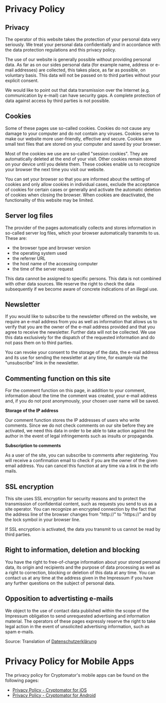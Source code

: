 # Privacy Policy

## Privacy
The operator of this website takes the protection of your personal data very seriously. We treat your personal data confidentially and in accordance with the data protection regulations and this privacy policy.

The use of our website is generally possible without providing personal data. As far as on our sides personal data (for example name, address or e-mail addresses) are collected, this takes place, as far as possible, on voluntary basis. This data will not be passed on to third parties without your explicit consent.

We would like to point out that data transmission over the Internet (e.g. communication by e-mail) can have security gaps. A complete protection of data against access by third parties is not possible.

## Cookies
Some of these pages use so-called cookies. Cookies do not cause any damage to your computer and do not contain any viruses. Cookies serve to make our website more user-friendly, effective and secure. Cookies are small text files that are stored on your computer and saved by your browser.

Most of the cookies we use are so-called "session cookies". They are automatically deleted at the end of your visit. Other cookies remain stored on your device until you delete them. These cookies enable us to recognize your browser the next time you visit our website.

You can set your browser so that you are informed about the setting of cookies and only allow cookies in individual cases, exclude the acceptance of cookies for certain cases or generally and activate the automatic deletion of cookies when closing the browser. When cookies are deactivated, the functionality of this website may be limited.

## Server log files
The provider of the pages automatically collects and stores information in so-called server log files, which your browser automatically transmits to us. These are:

- the browser type and browser version
- the operating system used
- the referrer URL
- the host name of the accessing computer
- the time of the server request

This data cannot be assigned to specific persons. This data is not combined with other data sources. We reserve the right to check the data subsequently if we become aware of concrete indications of an illegal use.

## Newsletter
If you would like to subscribe to the newsletter offered on the website, we require an e-mail address from you as well as information that allows us to verify that you are the owner of the e-mail address provided and that you agree to receive the newsletter. Further data will not be collected. We use this data exclusively for the dispatch of the requested information and do not pass them on to third parties.

You can revoke your consent to the storage of the data, the e-mail address and its use for sending the newsletter at any time, for example via the "unsubscribe" link in the newsletter.

## Commenting function on this site
For the comment function on this page, in addition to your comment, information about the time the comment was created, your e-mail address and, if you do not post anonymously, your chosen user name will be saved.

**Storage of the IP address**

Our comment function stores the IP addresses of users who write comments. Since we do not check comments on our site before they are activated, we need this data in order to be able to take action against the author in the event of legal infringements such as insults or propaganda.

**Subscription to comments**

As a user of the site, you can subscribe to comments after registering. You will receive a confirmation email to check if you are the owner of the given email address. You can cancel this function at any time via a link in the info mails.

## SSL encryption
This site uses SSL encryption for security reasons and to protect the transmission of confidential content, such as requests you send to us as a site operator. You can recognize an encrypted connection by the fact that the address line of the browser changes from "http://" to "https://" and by the lock symbol in your browser line.

If SSL encryption is activated, the data you transmit to us cannot be read by third parties.

## Right to information, deletion and blocking
You have the right to free-of-charge information about your stored personal data, its origin and recipients and the purpose of data processing as well as a right to correction, blocking or deletion of this data at any time. You can contact us at any time at the address given in the Impressum if you have any further questions on the subject of personal data.

## Opposition to advertisting e-mails
We object to the use of contact data published within the scope of the Impressum obligation to send unrequested advertising and information material. The operators of these pages expressly reserve the right to take legal action in the event of unsolicited advertising information, such as spam e-mails.

Source: Translation of [Datenschutzerklärung](/de/privacy)

# Privacy Policy for Mobile Apps

The privacy policy for Cryptomator's mobile apps can be found on the following pages:

- [Privacy Policy - Cryptomator for iOS](/privacy-ios/)
- [Privacy Policy - Cryptomator for Android](/privacy-android/)
